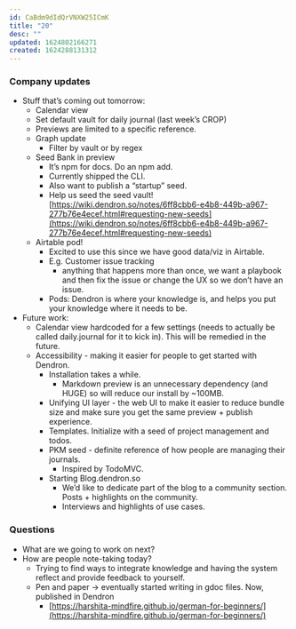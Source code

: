 ```yaml
---
id: CaBdm9dIdQrVNXW25ICmK
title: "20"
desc: ""
updated: 1624802166271
created: 1624288131312
---
```


### Company updates

-   Stuff that’s coming out tomorrow:
    -   Calendar view
    -   Set default vault for daily journal (last week’s CROP)
    -   Previews are limited to a specific reference.
    -   Graph update
        -   Filter by vault or by regex
    -   Seed Bank in preview
        -   It’s npm for docs. Do an npm add.
        -   Currently shipped the CLI.
        -   Also want to publish a “startup” seed.
        -   Help us seed the seed vault! [https://wiki.dendron.so/notes/6ff8cbb6-e4b8-449b-a967-277b76e4ecef.html#requesting-new-seeds](https://wiki.dendron.so/notes/6ff8cbb6-e4b8-449b-a967-277b76e4ecef.html#requesting-new-seeds)
    -   Airtable pod!
        -   Excited to use this since we have good data/viz in Airtable.
        -   E.g. Customer issue tracking
            -   anything that happens more than once, we want a playbook and then fix the issue or change the UX so we don’t have an issue.
        -   Pods: Dendron is where your knowledge is, and helps you put your knowledge where it needs to be.
-   Future work:
    -   Calendar view hardcoded for a few settings (needs to actually be called daily.journal for it to kick in). This will be remedied in the future.
    -   Accessibility - making it easier for people to get started with Dendron.
        -   Installation takes a while.
            -   Markdown preview is an unnecessary dependency (and HUGE) so will reduce our install by ~100MB.
        -   Unifying UI layer - the web UI to make it easier to reduce bundle size and make sure you get the same preview + publish experience.
        -   Templates. Initialize with a seed of project management and todos.
        -   PKM seed - definite reference of how people are managing their journals.
            -   Inspired by TodoMVC.
        -   Starting Blog.dendron.so
            -   We’d like to dedicate part of the blog to a community section. Posts + highlights on the community.
            -   Interviews and highlights of use cases.

### Questions

-   What are we going to work on next?
-   How are people note-taking today?
    -   Trying to find ways to integrate knowledge and having the system reflect and provide feedback to yourself.
    -   Pen and paper -> eventually started writing in gdoc files. Now, published in Dendron
        -   [https://harshita-mindfire.github.io/german-for-beginners/](https://harshita-mindfire.github.io/german-for-beginners/)
